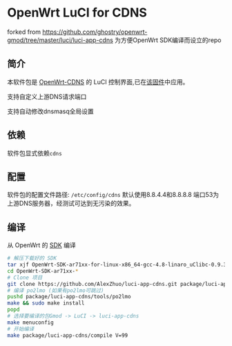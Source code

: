 OpenWrt LuCI for CDNS
===
forked from https://github.com/ghostry/openwrt-gmod/tree/master/luci/luci-app-cdns 为方便OpenWrt SDK编译而设立的repo

简介
---

本软件包是 [OpenWrt-CDNS][1] 的 LuCI 控制界面,已在[该固件][O]中应用。

支持自定义上游DNS请求端口

支持自动修改dnsmasq全局设置

依赖
---

软件包显式依赖`cdns`

配置
---

软件包的配置文件路径: `/etc/config/cdns` 默认使用8.8.4.4和8.8.8.8 端口53为上游DNS服务器，经测试可达到无污染的效果。


编译
---

从 OpenWrt 的 [SDK][openwrt-sdk] 编译  
```bash
# 解压下载好的 SDK
tar xjf OpenWrt-SDK-ar71xx-for-linux-x86_64-gcc-4.8-linaro_uClibc-0.9.33.2.tar.bz2
cd OpenWrt-SDK-ar71xx-*
# Clone 项目
git clone https://github.com/AlexZhuo/luci-app-cdns.git package/luci-app-cdns
# 编译 po2lmo (如果有po2lmo可跳过)
pushd package/luci-app-cdns/tools/po2lmo
make && sudo make install
popd
# 选择要编译的包Gmod -> LuCI -> luci-app-cdns
make menuconfig
# 开始编译
make package/luci-app-cdns/compile V=99
```
[O]: http://www.right.com.cn/forum/thread-198649-1-1.html
[1]: https://github.com/AlexZhuo/openwrt-cdns
[2]: https://github.com/AlexZhuo/openwrt-cdns
[openwrt-sdk]: https://wiki.openwrt.org/doc/howto/obtain.firmware.sdk
